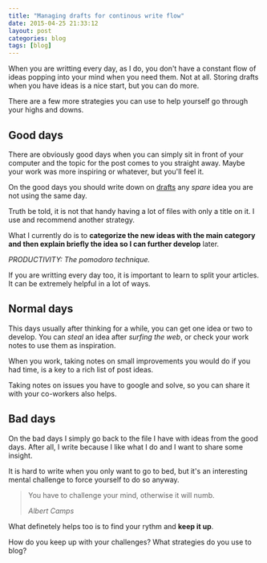 ```yaml
---
title: "Managing drafts for continous write flow"
date: 2015-04-25 21:33:12
layout: post
categories: blog
tags: [blog]
---
```


When you are writting every day, as I do, you don't have a constant flow of ideas popping into your mind when you need them. Not at all. Storing drafts when you have ideas is a nice start, but you can do more.

There are a few more strategies you can use to help yourself go through your highs and downs.

## Good days

There are obviously good days when you can simply sit in front of your computer and the topic for the post comes to you straight away. Maybe your work was more inspiring or whatever, but you'll feel it.

On the good days you should write down on [drafts][drafts] any _spare_ idea you are not using the same day.

Truth be told, it is not that handy having a lot of files with only a title on it. I use and recommend another strategy. 

What I currently do is to **categorize the new ideas with the main category and then explain briefly the idea so I can further develop** later.

_PRODUCTIVITY: The pomodoro technique._

If you are writting every day too, it is important to learn to split your articles. It can be extremely helpful in a lot of ways.

## Normal days

This days usually after thinking for a while, you can get one idea or two to develop. You can _steal_ an idea after _surfing the web_, or check your work notes to use them as inspiration.

When you work, taking notes on small improvements you would do if you had time, is a key to a rich list of post ideas.

Taking notes on issues you have to google and solve, so you can share it with your co-workers also helps.

## Bad days

On the bad days I simply go back to the file I have with ideas from the good days. After all, I write because I like what I do and I want to share some insight.

It is hard to write when you only want to go to bed, but it's an interesting mental challenge to force yourself to do so anyway.

<blockquote><p>You have to challenge your mind, otherwise it will numb.</p><footer><cite>Albert Camps</cite></footer></blockquote>

What definetely helps too is to find your rythm and **keep it up**.

How do you keep up with your challenges? What strategies do you use to blog?

[drafts]: http://jekyllrb.com/docs/drafts/
